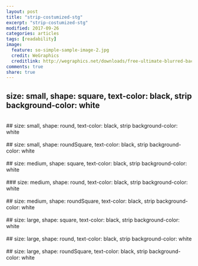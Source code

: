 ```yaml
---
layout: post
title: "strip-costumized-stg"
excerpt: "strip-costumized-stg"
modified: 2017-09-26
categories: articles
tags: [readability]
image:
  feature: so-simple-sample-image-2.jpg
  credit: WeGraphics
  creditlink: http://wegraphics.net/downloads/free-ultimate-blurred-background-pack/
comments: true
share: true
---
```

## size: small, shape: square, text-color: black, strip background-color: white
<div class="apester-strip" is-mobile-only="false" data-channel-tokens="5cd963941ff811e90ad9db95" item-shape="square"
   item-size="small" item-text-color="black" item-has-shadow="true" strip-background="white"></div>
<script async src="https://static.stg.apester.com/js/sdk/latest/apester-sdk.js"></script>
<br>
## size: small, shape: round, text-color: black, strip background-color: white
<div class="apester-strip" is-mobile-only="false" data-channel-tokens="5cd963941ff811e90ad9db95" item-shape="round"
   item-size="small" item-text-color="black" item-has-shadow="true" strip-background="white"></div>
<script async src="https://static.stg.apester.com/js/sdk/latest/apester-sdk.js"></script>
<br>
## size: small, shape: roundSquare, text-color: black, strip background-color: white
<div class="apester-strip" is-mobile-only="false" data-channel-tokens="5cd963941ff811e90ad9db95" item-shape="roundSquare"
   item-size="small" item-text-color="black" item-has-shadow="true" strip-background="white"></div>
<script async src="https://static.stg.apester.com/js/sdk/latest/apester-sdk.js"></script>
<br>
## size: medium, shape: square, text-color: black, strip background-color: white
<div class="apester-strip" is-mobile-only="false" data-channel-tokens="5cd963941ff811e90ad9db95" item-shape="square"
   item-size="medium" item-text-color="black" item-has-shadow="true" strip-background="white"></div>
<script async src="https://static.stg.apester.com/js/sdk/latest/apester-sdk.js"></script>
<br>
### size: medium, shape: round, text-color: black, strip background-color: white
<div class="apester-strip" is-mobile-only="false" data-channel-tokens="5cd963941ff811e90ad9db95" item-shape="round"
   item-size="medium" item-text-color="black" item-has-shadow="true" strip-background="white"></div>
<script async src="https://static.stg.apester.com/js/sdk/latest/apester-sdk.js"></script>
<br>
## size: medium, shape: roundSquare, text-color: black, strip background-color: white
<div class="apester-strip" is-mobile-only="false" data-channel-tokens="5cd963941ff811e90ad9db95" item-shape="roundSquare"
   item-size="medium" item-text-color="black" item-has-shadow="true" strip-background="white"></div>
<script async src="https://static.stg.apester.com/js/sdk/latest/apester-sdk.js"></script>
<br>
## size: large, shape: square, text-color: black, strip background-color: white
<div class="apester-strip" is-mobile-only="false" data-channel-tokens="5cd963941ff811e90ad9db95" item-shape="square"
   item-size="large" item-text-color="black" item-has-shadow="true" strip-background="white"></div>
<script async src="https://static.stg.apester.com/js/sdk/latest/apester-sdk.js"></script>
<br>
## size: large, shape: round, text-color: black, strip background-color: white
<div class="apester-strip" is-mobile-only="false" data-channel-tokens="5cd963941ff811e90ad9db95" item-shape="round"
   item-size="large" item-text-color="black" item-has-shadow="true" strip-background="white"></div>
<script async src="https://static.stg.apester.com/js/sdk/latest/apester-sdk.js"></script>
<br>
## size: large, shape: roundSquare, text-color: black, strip background-color: white
<div class="apester-strip" is-mobile-only="false" data-channel-tokens="5cd963941ff811e90ad9db95" item-shape="roundSquare"
   item-size="large" item-text-color="black" item-has-shadow="true" strip-background="white"></div>
<script async src="https://static.stg.apester.com/js/sdk/latest/apester-sdk.js"></script>
<br>
